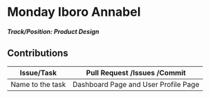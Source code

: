 # Monday Iboro Annabel

##### Track/Position: **Product Design**

## Contributions

| Issue/Task	| Pull Request /Issues /Commit				|
| ------------- | -----------------------------------------------------	|
| Name to the task | Dashboard Page and User Profile Page					|
